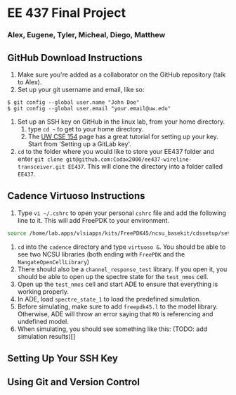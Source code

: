 # EE 437 Final Project

### Alex, Eugene, Tyler, Micheal, Diego, Matthew

## GitHub Download Instructions
1. Make sure you're added as a collaborator on the GitHub repository (talk to Alex).
1. Set up your git username and email, like so:
```
$ git config --global user.name "John Doe" 
$ git config --global user.email "your.email@uw.edu"
```
1. Set up an SSH key on GitHub in the linux lab, from your home directory. 
    1. type `cd ~` to get to your home directory.
    1. The [UW CSE 154](https://courses.cs.washington.edu/courses/cse154/23sp/resources/assets/vscode-git-tutorial/windows/index.html#settingupgitlabkey) page has a great tutorial for setting up your key. Start from 'Setting up a GitLab key'.
1. `cd` to the folder where you would like to store your EE437 folder and enter `git clone git@github.com:Codax2000/ee437-wireline-transceiver.git EE437`. This will clone the directory into a folder called `EE437`.

## Cadence Virtuoso Instructions
1. Type `vi ~/.cshrc` to open your personal `cshrc` file and add the following line to it. This will add FreePDK to your environment.
```bash
source /home/lab.apps/vlsiapps/kits/FreePDK45/ncsu_basekit/cdssetup/setup.csh
```
1. `cd` into the `cadence` directory and type `virtuoso &`. You should be able to see two NCSU libraries (both ending with `FreePDK` and the `NangateOpenCellLibrary`)
1. There should also be a `channel_response_test` library. If you open it, you should be able to open up the spectre state for the `test_nmos` cell.
1. Open up the `test_nmos` cell and start ADE to ensure that everything is working properly.
1. In ADE, load `spectre_state_1` to load the predefined simulation.
1. Before simulating, make sure to add `freepdk45.l` to the model library. Otherwise, ADE will throw an error saying that `MO` is referencing and undefined model.
1. When simulating, you should see something like this: (TODO: add simulation results)[]

## Setting Up Your SSH Key

## Using Git and Version Control
